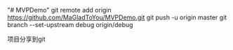 "# MVPDemo" 
git remote add origin https://github.com/MaGladToYou/MVPDemo.git
git push -u origin master
git branch --set-upstream debug origin/debug 



项目分享到git